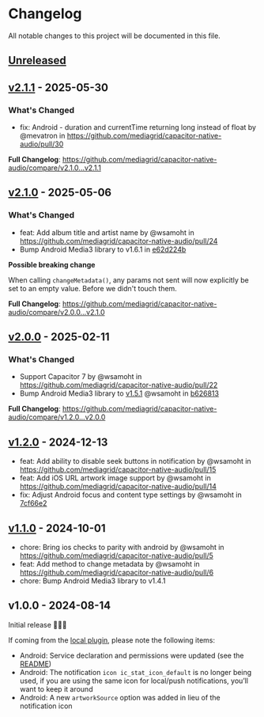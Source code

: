 # Changelog

All notable changes to this project will be documented in this file.

## [Unreleased](https://github.com/mediagrid/capacitor-native-audio/compare/v2.1.1...HEAD)

## [v2.1.1](https://github.com/mediagrid/capacitor-native-audio/compare/v2.1.0...v2.1.1) - 2025-05-30

### What's Changed

- fix: Android - duration and currentTime returning long instead of float by @mevatron in https://github.com/mediagrid/capacitor-native-audio/pull/30

**Full Changelog**: https://github.com/mediagrid/capacitor-native-audio/compare/v2.1.0...v2.1.1

## [v2.1.0](https://github.com/mediagrid/capacitor-native-audio/compare/v2.0.0...v2.1.0) - 2025-05-06

### What's Changed

- feat: Add album title and artist name by @wsamoht in https://github.com/mediagrid/capacitor-native-audio/pull/24
- Bump Android Media3 library to v1.6.1 in [e62d224b](https://github.com/mediagrid/capacitor-native-audio/commit/e62d224b858e0807bd6f778ca69eb3f9cdd46664)

**Possible breaking change**

When calling `changeMetadata()`, any params not sent will now explicitly be set to an empty value. Before we didn't touch them.

**Full Changelog**: https://github.com/mediagrid/capacitor-native-audio/compare/v2.0.0...v2.1.0

## [v2.0.0](https://github.com/mediagrid/capacitor-native-audio/compare/v1.2.0...v2.0.0) - 2025-02-11

### What's Changed

- Support Capacitor 7 by @wsamoht in https://github.com/mediagrid/capacitor-native-audio/pull/22
- Bump Android Media3 library to [v1.5.1](https://github.com/androidx/media/releases/tag/1.5.1) @wsamoht in [b626813](https://github.com/mediagrid/capacitor-native-audio/commit/b6268139283fb62f463c78d69bcce484fede8e9f)

**Full Changelog**: https://github.com/mediagrid/capacitor-native-audio/compare/v1.2.0...v2.0.0

## [v1.2.0](https://github.com/mediagrid/capacitor-native-audio/compare/v1.1.0...v1.2.0) - 2024-12-13

- feat: Add ability to disable seek buttons in notification by @wsamoht in https://github.com/mediagrid/capacitor-native-audio/pull/15
- feat: Add iOS URL artwork image support by @wsamoht in https://github.com/mediagrid/capacitor-native-audio/pull/14
- fix: Adjust Android focus and content type settings by @wsamoht in [7cf66e2](https://github.com/mediagrid/capacitor-native-audio/commit/7cf66e20356d98225ba28938dd90b39ffaeb4fe3)

## [v1.1.0](https://github.com/mediagrid/capacitor-native-audio/compare/v1.0.0...v1.1.0) - 2024-10-01

- chore: Bring ios checks to parity with android by @wsamoht in https://github.com/mediagrid/capacitor-native-audio/pull/5
- feat: Add method to change metadata by @wsamoht in https://github.com/mediagrid/capacitor-native-audio/pull/6
- chore: Bump Android Media3 library to v1.4.1

## v1.0.0 - 2024-08-14

Initial release 🤩🚀🎉

If coming from the [local plugin](https://gitlab.com/wsamoht/capacitor-js-audio-player-local-plugin), please note the following items:

- Android: Service declaration and permissions were updated (see the [README](https://github.com/mediagrid/capacitor-native-audio?tab=readme-ov-file#android))
- Android: The notification `icon ic_stat_icon_default` is no longer being used, if you are using the same icon for local/push notifications, you’ll want to keep it around
- Android: A new `artworkSource` option was added in lieu of the notification icon
